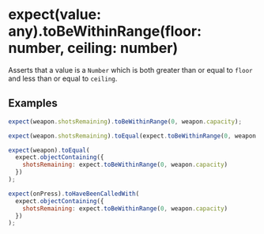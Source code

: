# expect(value: any).toBeWithinRange(floor: number, ceiling: number)

Asserts that a value is a `Number` which is both greater than or equal to `floor` and less than or equal to `ceiling`.

## Examples

```js
expect(weapon.shotsRemaining).toBeWithinRange(0, weapon.capacity);
```

```js
expect(weapon.shotsRemaining).toEqual(expect.toBeWithinRange(0, weapon.capacity));
```

```js
expect(weapon).toEqual(
  expect.objectContaining({
    shotsRemaining: expect.toBeWithinRange(0, weapon.capacity)
  })
);
```

```js
expect(onPress).toHaveBeenCalledWith(
  expect.objectContaining({
    shotsRemaining: expect.toBeWithinRange(0, weapon.capacity)
  })
);
```
